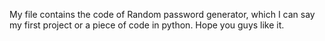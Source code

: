 My file contains the code of Random password generator, which I can say my first project or a piece of code in python.
Hope you guys like it.
